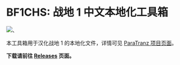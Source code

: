 # BF1CHS: 战地 1 中文本地化工具箱
![](https://s11.ax1x.com/2023/12/14/pihRuWD.png)、

本工具箱用于汉化战地 1 的本地化文件，详情可见 [ParaTranz 项目页面](https://paratranz.cn/projects/8862)。

**下载请前往 [Releases](https://github.com/zyf722/flamethrower/releases) 页面。**